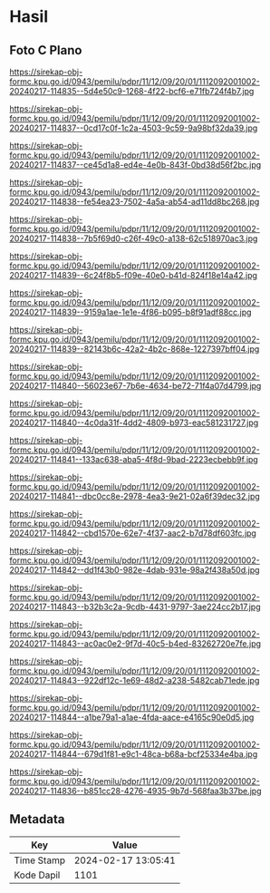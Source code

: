 # Hasil

## Foto C Plano

https://sirekap-obj-formc.kpu.go.id/0943/pemilu/pdpr/11/12/09/20/01/1112092001002-20240217-114835--5d4e50c9-1268-4f22-bcf6-e71fb724f4b7.jpg

https://sirekap-obj-formc.kpu.go.id/0943/pemilu/pdpr/11/12/09/20/01/1112092001002-20240217-114837--0cd17c0f-1c2a-4503-9c59-9a98bf32da39.jpg

https://sirekap-obj-formc.kpu.go.id/0943/pemilu/pdpr/11/12/09/20/01/1112092001002-20240217-114837--ce45d1a8-ed4e-4e0b-843f-0bd38d56f2bc.jpg

https://sirekap-obj-formc.kpu.go.id/0943/pemilu/pdpr/11/12/09/20/01/1112092001002-20240217-114838--fe54ea23-7502-4a5a-ab54-ad11dd8bc268.jpg

https://sirekap-obj-formc.kpu.go.id/0943/pemilu/pdpr/11/12/09/20/01/1112092001002-20240217-114838--7b5f69d0-c26f-49c0-a138-62c518970ac3.jpg

https://sirekap-obj-formc.kpu.go.id/0943/pemilu/pdpr/11/12/09/20/01/1112092001002-20240217-114839--6c24f8b5-f09e-40e0-b41d-824f18e14a42.jpg

https://sirekap-obj-formc.kpu.go.id/0943/pemilu/pdpr/11/12/09/20/01/1112092001002-20240217-114839--9159a1ae-1e1e-4f86-b095-b8f91adf88cc.jpg

https://sirekap-obj-formc.kpu.go.id/0943/pemilu/pdpr/11/12/09/20/01/1112092001002-20240217-114839--82143b6c-42a2-4b2c-868e-1227397bff04.jpg

https://sirekap-obj-formc.kpu.go.id/0943/pemilu/pdpr/11/12/09/20/01/1112092001002-20240217-114840--56023e67-7b6e-4634-be72-71f4a07d4799.jpg

https://sirekap-obj-formc.kpu.go.id/0943/pemilu/pdpr/11/12/09/20/01/1112092001002-20240217-114840--4c0da31f-4dd2-4809-b973-eac581231727.jpg

https://sirekap-obj-formc.kpu.go.id/0943/pemilu/pdpr/11/12/09/20/01/1112092001002-20240217-114841--133ac638-aba5-4f8d-9bad-2223ecbebb9f.jpg

https://sirekap-obj-formc.kpu.go.id/0943/pemilu/pdpr/11/12/09/20/01/1112092001002-20240217-114841--dbc0cc8e-2978-4ea3-9e21-02a6f39dec32.jpg

https://sirekap-obj-formc.kpu.go.id/0943/pemilu/pdpr/11/12/09/20/01/1112092001002-20240217-114842--cbd1570e-62e7-4f37-aac2-b7d78df603fc.jpg

https://sirekap-obj-formc.kpu.go.id/0943/pemilu/pdpr/11/12/09/20/01/1112092001002-20240217-114842--dd1f43b0-982e-4dab-931e-98a2f438a50d.jpg

https://sirekap-obj-formc.kpu.go.id/0943/pemilu/pdpr/11/12/09/20/01/1112092001002-20240217-114843--b32b3c2a-9cdb-4431-9797-3ae224cc2b17.jpg

https://sirekap-obj-formc.kpu.go.id/0943/pemilu/pdpr/11/12/09/20/01/1112092001002-20240217-114843--ac0ac0e2-9f7d-40c5-b4ed-83262720e7fe.jpg

https://sirekap-obj-formc.kpu.go.id/0943/pemilu/pdpr/11/12/09/20/01/1112092001002-20240217-114843--922df12c-1e69-48d2-a238-5482cab71ede.jpg

https://sirekap-obj-formc.kpu.go.id/0943/pemilu/pdpr/11/12/09/20/01/1112092001002-20240217-114844--a1be79a1-a1ae-4fda-aace-e4165c90e0d5.jpg

https://sirekap-obj-formc.kpu.go.id/0943/pemilu/pdpr/11/12/09/20/01/1112092001002-20240217-114844--679d1f81-e9c1-48ca-b68a-bcf25334e4ba.jpg

https://sirekap-obj-formc.kpu.go.id/0943/pemilu/pdpr/11/12/09/20/01/1112092001002-20240217-114836--b851cc28-4276-4935-9b7d-568faa3b37be.jpg


## Metadata

| Key        | Value               |
| ---------- | ------------------- |
| Time Stamp | 2024-02-17 13:05:41 |
| Kode Dapil | 1101                |



